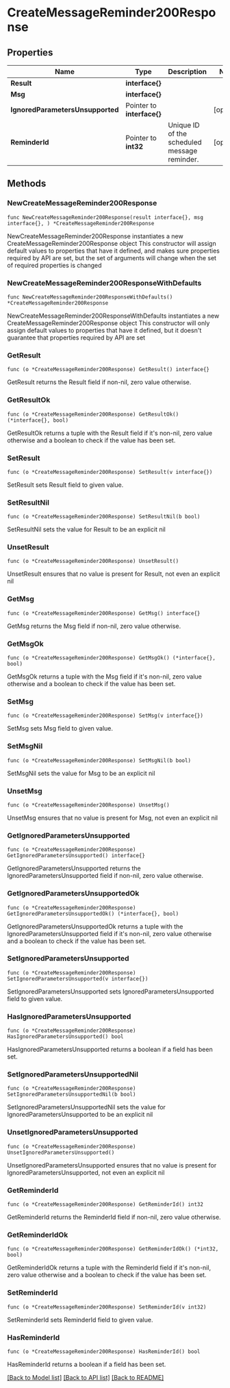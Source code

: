 # CreateMessageReminder200Response

## Properties

Name | Type | Description | Notes
------------ | ------------- | ------------- | -------------
**Result** | **interface{}** |  | 
**Msg** | **interface{}** |  | 
**IgnoredParametersUnsupported** | Pointer to **interface{}** |  | [optional] 
**ReminderId** | Pointer to **int32** | Unique ID of the scheduled message reminder.  | [optional] 

## Methods

### NewCreateMessageReminder200Response

`func NewCreateMessageReminder200Response(result interface{}, msg interface{}, ) *CreateMessageReminder200Response`

NewCreateMessageReminder200Response instantiates a new CreateMessageReminder200Response object
This constructor will assign default values to properties that have it defined,
and makes sure properties required by API are set, but the set of arguments
will change when the set of required properties is changed

### NewCreateMessageReminder200ResponseWithDefaults

`func NewCreateMessageReminder200ResponseWithDefaults() *CreateMessageReminder200Response`

NewCreateMessageReminder200ResponseWithDefaults instantiates a new CreateMessageReminder200Response object
This constructor will only assign default values to properties that have it defined,
but it doesn't guarantee that properties required by API are set

### GetResult

`func (o *CreateMessageReminder200Response) GetResult() interface{}`

GetResult returns the Result field if non-nil, zero value otherwise.

### GetResultOk

`func (o *CreateMessageReminder200Response) GetResultOk() (*interface{}, bool)`

GetResultOk returns a tuple with the Result field if it's non-nil, zero value otherwise
and a boolean to check if the value has been set.

### SetResult

`func (o *CreateMessageReminder200Response) SetResult(v interface{})`

SetResult sets Result field to given value.


### SetResultNil

`func (o *CreateMessageReminder200Response) SetResultNil(b bool)`

 SetResultNil sets the value for Result to be an explicit nil

### UnsetResult
`func (o *CreateMessageReminder200Response) UnsetResult()`

UnsetResult ensures that no value is present for Result, not even an explicit nil
### GetMsg

`func (o *CreateMessageReminder200Response) GetMsg() interface{}`

GetMsg returns the Msg field if non-nil, zero value otherwise.

### GetMsgOk

`func (o *CreateMessageReminder200Response) GetMsgOk() (*interface{}, bool)`

GetMsgOk returns a tuple with the Msg field if it's non-nil, zero value otherwise
and a boolean to check if the value has been set.

### SetMsg

`func (o *CreateMessageReminder200Response) SetMsg(v interface{})`

SetMsg sets Msg field to given value.


### SetMsgNil

`func (o *CreateMessageReminder200Response) SetMsgNil(b bool)`

 SetMsgNil sets the value for Msg to be an explicit nil

### UnsetMsg
`func (o *CreateMessageReminder200Response) UnsetMsg()`

UnsetMsg ensures that no value is present for Msg, not even an explicit nil
### GetIgnoredParametersUnsupported

`func (o *CreateMessageReminder200Response) GetIgnoredParametersUnsupported() interface{}`

GetIgnoredParametersUnsupported returns the IgnoredParametersUnsupported field if non-nil, zero value otherwise.

### GetIgnoredParametersUnsupportedOk

`func (o *CreateMessageReminder200Response) GetIgnoredParametersUnsupportedOk() (*interface{}, bool)`

GetIgnoredParametersUnsupportedOk returns a tuple with the IgnoredParametersUnsupported field if it's non-nil, zero value otherwise
and a boolean to check if the value has been set.

### SetIgnoredParametersUnsupported

`func (o *CreateMessageReminder200Response) SetIgnoredParametersUnsupported(v interface{})`

SetIgnoredParametersUnsupported sets IgnoredParametersUnsupported field to given value.

### HasIgnoredParametersUnsupported

`func (o *CreateMessageReminder200Response) HasIgnoredParametersUnsupported() bool`

HasIgnoredParametersUnsupported returns a boolean if a field has been set.

### SetIgnoredParametersUnsupportedNil

`func (o *CreateMessageReminder200Response) SetIgnoredParametersUnsupportedNil(b bool)`

 SetIgnoredParametersUnsupportedNil sets the value for IgnoredParametersUnsupported to be an explicit nil

### UnsetIgnoredParametersUnsupported
`func (o *CreateMessageReminder200Response) UnsetIgnoredParametersUnsupported()`

UnsetIgnoredParametersUnsupported ensures that no value is present for IgnoredParametersUnsupported, not even an explicit nil
### GetReminderId

`func (o *CreateMessageReminder200Response) GetReminderId() int32`

GetReminderId returns the ReminderId field if non-nil, zero value otherwise.

### GetReminderIdOk

`func (o *CreateMessageReminder200Response) GetReminderIdOk() (*int32, bool)`

GetReminderIdOk returns a tuple with the ReminderId field if it's non-nil, zero value otherwise
and a boolean to check if the value has been set.

### SetReminderId

`func (o *CreateMessageReminder200Response) SetReminderId(v int32)`

SetReminderId sets ReminderId field to given value.

### HasReminderId

`func (o *CreateMessageReminder200Response) HasReminderId() bool`

HasReminderId returns a boolean if a field has been set.


[[Back to Model list]](../README.md#documentation-for-models) [[Back to API list]](../README.md#documentation-for-api-endpoints) [[Back to README]](../README.md)


